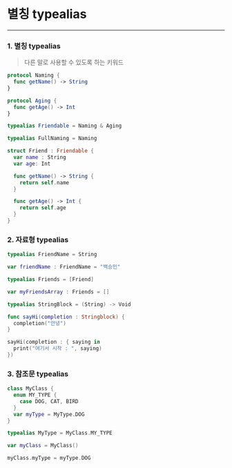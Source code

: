 # 별칭 typealias
---
### 1. 별칭 typealias
> 다른 말로 사용할 수 있도록 하는 키워드   
```swift
protocol Naming {
  func getName() -> String
}

protocol Aging {
  func getAge() -> Int
}

typealias Friendable = Naming & Aging

typealias FullNaming = Naming

struct Friend : Friendable {
  var name : String
  var age: Int

  func getName() -> String {
    return self.name
  }

  func getAge() -> Int {
    return self.age
  }
}
```
   
### 2. 자료형 typealias
```swift
typealias FriendName = String

var friendName : FriendName = "백승민"

typealias Friends = [Friend]

var myFriendsArray : Friends = []

typealias StringBlock = (String) -> Void

func sayHi(completion : Stringblock) {
  completion("안녕")
}

sayHi(completion : { saying in
  print("여기서 시작 : ", saying)
})
```
   
### 3. 참조문 typealias
```swift
class MyClass {
  enum MY_TYPE {
    case DOG, CAT, BIRD
  }
  var myType = MyType.DOG
}

typealias MyType = MyClass.MY_TYPE

var myClass = MyClass()

myClass.myType = myType.DOG
```